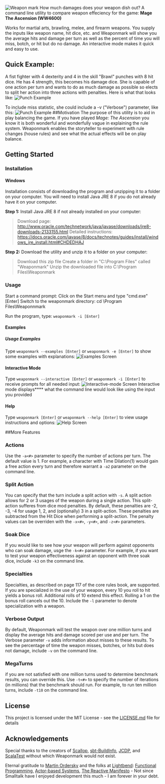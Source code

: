 ![Weapon mark](http://github.com/locke8/weaponmark/src/main/resources/weaponmark.png)
How much damages does your weapon dish out?
A command line utility to compare weapon effeciency for the game: **Mage The Ascension (WW4600)**

Works for martial arts, brawling, melee, and firearm weapons. You supply the inputs like weapon name, hit dice, etc. and Weaponmark will show you the average hits and damage per turn as well as the percent of time you will miss, botch, or hit but do no damage. An interactive mode makes it quick and easy to use.
## Quick Example:
A fist fighter with 4 dexterity and 4 in the skill "Brawl" punches with 8 hit dice. He has 4 strength, this becomes his damage dice. She is capable of one action per turn and wants to do as much damage as possible so elects to split her action into three actions with penalties. Here is what that looks like:
![Punch Example](http://githumb.com/locke8/weaponmark/blob/master/src/main/resources/screens/punch.png)

To include miss statistic, she could include a -v ("Verbose") parameter, like this:
![Punch Example](http://githumb.com/locke8/weaponmark/blob/master/src/main/resources/screens/punch_v.png)
##Motivation
The purpose of this utility is to aid in play balancing the game. If you have played *Mage: The Ascension* you know it is both wonderful and wonderfully vague in explaining the rule system. Weaponmark enables the storyteller to experiment with rule changes (house rules) and see what the actual effects will be on play balance.
## Getting Started
### Installation
#### Windows
Installation consists of downloading the program and unzipping it to a folder on your computer. You will need to install Java JRE 8 if you do not already have it on your computer.

**Step 1:** Install Java JRE 8 if not already installed on your computer:
> Download page: http://www.oracle.com/technetwork/java/javase/downloads/jre8-downloads-2133155.html
> Detailed instructions: https://docs.oracle.com/javase/8/docs/technotes/guides/install/windows_jre_install.html#CHDEDHAJ

**Step 2:** Download the utility and unzip it to a folder on your computer:
> Download this zip file
> Create a folder in "C:\Program Files" called "Weaponmark"
> Unzip the downloaded file into C:\Program Files\Weaponmark

### Usage
Start a command prompt: Click on the Start menu and type "cmd.exe" [Enter]
Switch to the weaponmark directory: cd \Program Files\Weaponnmark

Run the program, type:
`weaponmark -i [Enter]`

#### Examples
##### Usage Examples
Type `weaponmark --examples [Enter]` or `weaponmark -e [Enter]` to show some examples with explanations:
![Examples Screen](http://github.com/locke8/weaponmark/blob/master/src/main/resources/screens/examples.png)

#### Interactive Mode
Type `weaponmark --interactive [Enter]` or `weaponmark -i [Enter]` to receive prompts for all needed input:
![Interactive-mode Screen](http://github.com/locke8/weaponmark/blob/master/src/main/resources/screens/interactive.png)
Interactive mode displays**** what the command line would look like using the input you provided

#### Help
Type `weaponmark [Enter]` or `weaponmark --help [Enter]` to view usage instructions and options:
![Help Screen](http://github.com/locke8/weaponmark/blob/master/src/main/resources/screens/help.png)

##More Features
### Actions
Use the `-a<#>` parameter to specify the number of actions per turn. The default value is 1. For example, a character with Time Dilation(1) would gain a free action every turn and therefore warrant a `-a2` parameter on the command line.
### Split Action
You can specify that the turn include a split action with `-s`. A split action allows for 2 or 3 usages of the weapon during a single action. This split-action sufferes from dice mod penalties. By default, these penalties are -2, -3, -4 for usage 1, 2, and (optionally) 3 in a split-action. These penalties are subtracted from the Hit Dice when performing a split-action. The penalty values can be overriden with the `-x<#>`, `-y<#>`, and `-z<#>` parameters.
### Soak Dice
If you would like to see how your weapon will perform against opponents who can soak damage, usge the `-k<#>` parameter. For example, if you want to test your weapon effectiveness against an opponent with three soak dice, include `-k3` on the command line.
### Specialties
Specialties, as described on page 117 of the core rules book, are supported. If you are specialized in the use of your weapon, every 10 you roll to hit yields a bonus roll. Additional rolls of 10 extend this effect. Rolling a 1 on the bonus roll cancels out the 10. Include the `-l` parameter to denote specialization with a weapon.
### Verbose Output
By default, Weaponmark will test the weapon over one million turns and display the average hits and damage scored per use and per turn. The Verbose parameter `-v` adds information about misses to these results. To see the percentage of time the weapon misses, botches, or hits but does not damage, include `-v` on the command line.
### MegaTurns
if you are not satisfied with one million turns used to determine benchmark results, you can override this. Use `-t<#>` to specify the number of iterations (in millions) that the benchmark should run.  For example, to run ten million turns, include `-t10` on the command line.
## License
This project is licensed under the MIT License - see the [LICENSE.md](http://github.com/locke8/weaponmark/LICENSE.md) file for details

## Acknowledgements
Special thanks to the creators of [Scallop](https://github.com/scallop/scallop), [sbt-BuildInfo](https://github.com/sbt/sbt-buildinfo), [JCDP](https://github.com/dialex/JCDP), and [ScalaTest](http://www.scalatest.org/) without which Weaponmark would not exist.

Eternal gratitude to [Martin Ordersky](https://en.wikipedia.org/wiki/Martin_Odersky) and the folks at [Lightbend](http://www.lightbend.com/): [Functional Programming](https://www.coursera.org/learn/progfun1), [Actor-based Systems](http://akka.io/), [The Reactive Manifesto](http://www.reactivemanifesto.org/) - Not since Smalltalk have I enjoyed development this much - I am forever in your debt.
